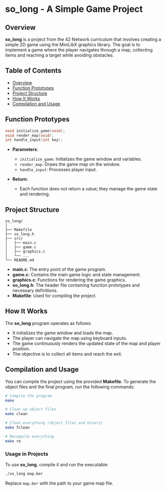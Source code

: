 # **so_long** - A Simple Game Project

## Overview

**so_long** is a project from the 42 Network curriculum that involves creating a simple 2D game using the MiniLibX graphics library. The goal is to implement a game where the player navigates through a map, collecting items and reaching a target while avoiding obstacles.

## Table of Contents

- [Overview](#overview)
- [Function Prototypes](#function-prototypes)
- [Project Structure](#project-structure)
- [How It Works](#how-it-works)
- [Compilation and Usage](#compilation-and-usage)

## Function Prototypes

```c
void initialize_game(void);
void render_map(void);
int handle_input(int key);
```

- **Parameters**:
  - `initialize_game`: Initializes the game window and variables.
  - `render_map`: Draws the game map on the window.
  - `handle_input`: Processes player input.

- **Return**:
  - Each function does not return a value; they manage the game state and rendering.

## Project Structure

```
so_long/
│
├── Makefile
├── so_long.h
├── src/
│   ├── main.c
│   ├── game.c
│   ├── graphics.c
│   └── ...
└── README.md
```

- **main.c**: The entry point of the game program.
- **game.c**: Contains the main game logic and state management.
- **graphics.c**: Functions for rendering the game graphics.
- **so_long.h**: The header file containing function prototypes and necessary definitions.
- **Makefile**: Used for compiling the project.

## How It Works

The **so_long** program operates as follows:
- It initializes the game window and loads the map.
- The player can navigate the map using keyboard inputs.
- The game continuously renders the updated state of the map and player position.
- The objective is to collect all items and reach the exit.

## Compilation and Usage

You can compile the project using the provided **Makefile**. To generate the object files and the final program, run the following commands:

```bash
# Compile the program
make

# Clean up object files
make clean

# Clean everything (object files and binary)
make fclean

# Recompile everything
make re
```

### Usage in Projects

To use **so_long**, compile it and run the executable:

```bash
./so_long map.ber
```

Replace `map.ber` with the path to your game map file.
